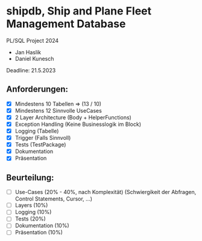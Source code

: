 # shipdb, Ship and Plane Fleet Management Database
PL/SQL Project 2024

- Jan Haslik
- Daniel Kunesch

Deadline: 21.5.2023

## Anforderungen:
  + [x] Mindestens 10 Tabellen => (13 / 10)
  + [x] Mindestens 12 Sinnvolle UseCases
  + [x] 2 Layer Architecture (Body + HelperFunctions)
  + [x] Exception Handling (Keine Businesslogik im Block)
  + [x] Logging (Tabelle)
  + [x] Trigger (Falls Sinnvoll) 
  + [x] Tests (TestPackage)
  + [x] Dokumentation
  + [x] Präsentation

## Beurteilung: 
  + [ ] Use-Cases (20% - 40%, nach Komplexität) (Schwiergikeit der Abfragen, Control Statements, Cursor, …)
  + [ ] Layers (10%)
  + [ ] Logging (10%)
  + [ ] Tests (20%)
  + [ ] Dokumentation (10%)
  + [ ] Präsentation (10%)
